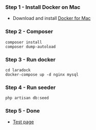 ### Step 1 - Install Docker on Mac

- Download and install [Docker for Mac](https://download.docker.com/mac/stable/Docker.dmg)

### Step 2 - Composer
    composer install
    composer dump-autoload
    
### Step 3 - Run docker
    cd laradock
    docker-compose up -d nginx mysql

### Step 4 - Run seeder
    php artisan db:seed
    
### Step 5 - Done
- [Test page](http://localhost)